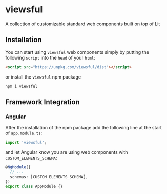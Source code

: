 # viewsful
A collection of customizable standard web components built on top of Lit

## Installation

You can start using `viewsful` web components simply by putting the following `script` into the `head` of your `html`:
```html
<script src="https://unpkg.com/viewsful/dist"></script>
```
or install the `viewsful` npm package
```
npm i viewsful
```

## Framework Integration

### Angular
After the installation of the npm package add the following line at the start of `app.module.ts`:
```ts
import 'viewsful';
```
and let Angular know you are using web components with `CUSTOM_ELEMENTS_SCHEMA`:
```ts
@NgModule({
  // ...
  schemas: [CUSTOM_ELEMENTS_SCHEMA],
})
export class AppModule {}
```
